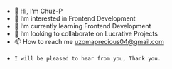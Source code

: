 - 👋 Hi, I’m Chuz-P
- 👀 I’m interested in Frontend Development
- 🌱 I’m currently learning Frontend Development
- 💞️ I’m looking to collaborate on Lucrative Projects
- 📫 How to reach me uzomaprecious04@gmail.com
-     I will be pleased to hear from you, Thank you.
<!---
Chuz-P/Chuz-P is a ✨ special ✨ repository because its `README.md` (this file) appears on your GitHub profile.
You can click the Preview link to take a look at your changes.
--->
